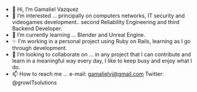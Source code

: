 - 👋 Hi, I’m Gamaliel Vazquez
- 👀 I’m interested ... principally on computers networks, IT security and videogames development.. second Reliability Engineering and third Backend Developer.
- 🌱 I’m currently learning ... Blender and Unreal Engine. 
- ✨ I'm working in a personal project using Ruby on Rails, learning as I go through development. 
- 💞️ I’m looking to collaborate on ... in any project that I can contribute and learn in a meaningful way every day, I like to keep busy and enjoy what I do.
- 📫 How to reach me ... e-mail: gamalielvj@gmail.com   Twitter: @growITsolutions

<!---
gamalielvj/gamalielvj is a ✨ special ✨ repository because its `README.md` (this file) appears on your GitHub profile.
You can click the Preview link to take a look at your changes.
--->
